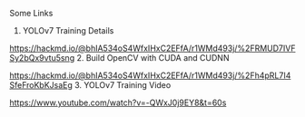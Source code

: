 Some Links

1. YOLOv7 Training Details

https://hackmd.io/@bhIA534oS4WfxIHxC2EFfA/r1WMd493j/%2FRMUD7IVFSy2bQx9vtu5sng
2. Build OpenCV with CUDA and CUDNN

https://hackmd.io/@bhIA534oS4WfxIHxC2EFfA/r1WMd493j/%2Fh4pRL7I4SfeFroKbKJsaEg
3. YOLOv7 Training Video

https://www.youtube.com/watch?v=-QWxJ0j9EY8&t=60s
